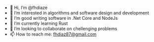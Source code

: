 - 👋 Hi, I’m @fhdiaze
- 👀 I’m interested in algorithms and software design and development
- 🚀 I’m good writing software in .Net Core and NodeJs
- 🌱 I’m currently learning Rust
- 💞️ I’m looking to collaborate on chellenging problems
- 📫 How to reach me: fhdiaz87@gmail.com

<!---
fhdiaze/fhdiaze is a ✨ special ✨ repository because its `README.md` (this file) appears on your GitHub profile.
You can click the Preview link to take a look at your changes.
--->
